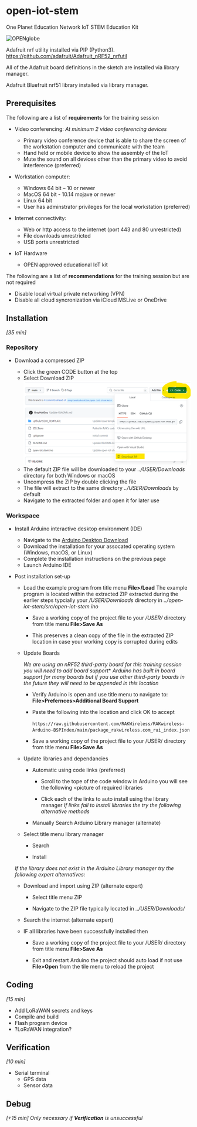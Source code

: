 # open-iot-stem
One Planet Education Network IoT STEM Education Kit


<img width="248" alt="OPENglobe" src="https://user-images.githubusercontent.com/17368055/199580276-4e5cb63f-2cf8-4e95-b6a8-bd3511b393b7.png">

Adafruit nrf utility installed via PIP (Python3).
https://github.com/adafruit/Adafruit_nRF52_nrfutil

All of the Adafruit board definitions in the sketch are installed via library manager.

Adafruit Bluefruit nrf51 library installed via library manager.

## Prerequisites

The following are a list of **requirements** for the training session

- Video conferencing: 
   *At minimum 2 video conferencing devices*
	- Primary video conference device that is able to share the screen of the workstation computer and communicate with the team
	- Hand held or mobile device to show the assembly of the IoT
   	- Mute the sound on all devices other than the primary video to avoid interference (preferred)
   	  
- Workstation computer:
    - Windows 64 bit – 10 or newer
    - MacOS 64 bit - 10.14 mojave or newer 
    - Linux 64 bit
    - User has adminstrator privileges for the local workstation (preferred)
      
- Internet connectivity:
    - Web or http access to the internet (port 443 and 80 unrestricted)
    - File downloads unrestricted
    - USB ports unrestricted
      
- IoT Hardware
    - OPEN approved educational IoT kit
 
The following are a list of **recommendations** for the training session but are not required

- Disable local virtual private networking (VPN)
- Disable all cloud syncronization via iCloud MSLive or OneDrive

## Installation
*[35 min]*
### Repository

- Download a compressed ZIP
  
  - Click the green CODE button at the top
  - Select Download ZIP
    ![ZIP download](https://github.com/GrayHatGuy/open-iot-stem/blob/3617701d3dec65c0ebc42911ac7744f3bd4ea87b/img/repo_zip.png?raw=true)
  - The default ZIP file will be downloaded to your *../USER/Downloads* directory for both Windows or macOS
  - Uncompress the ZIP by double clicking the file
  - The file will extract to the same directory *../USER/Downloads* by default
  - Navigate to the extracted folder and open it for later use
    
### Workspace 

- Install Arduino interactive desktop environment (IDE)
  
  - Navigate to the [Arduino Desktop Download](https://support.arduino.cc/hc/en-us/articles/360019833020-Download-and-install-Arduino-IDE)
  - Download the installation for your assocated operating system (Windows, macOS, or Linux)
  - Complete the installation instructions on the previous page
  - Launch Arduino IDE
    
- Post installation set-up
  
  - Load the example program from title menu **File>/Load**
    The example program is located within the extracted ZIP extracted during the earlier steps typcially your */USER/Downloads* directory in *../open-iot-stem/src/open-iot-stem.ino*

    - Save a working copy of the project file to your */USER/* directory from title menu **File>Save As**
      
    - This preserves a clean copy of the file in the extracted ZIP location in case your working copy is corrupted during edits
      
  - Update Boards
    
    *We are using an nRF52 third-party board for this training session you will need to add board support**
    *Arduino has built in board support for many boards but if you use other third-party boards in the future they will need to be appended in this location*
    
    - Verify Arduino is open and use title menu to navigate to: **File>Prefernces>Additional Board Support**
      
    - Paste the following into the location and click OK to accept

   		```https://raw.githubusercontent.com/RAKWireless/RAKwireless-Arduino-BSPIndex/main/package_rakwireless.com_rui_index.json```

    - Save a working copy of the project file to your /USER/ directory from title menu **File>Save As**
  
   - Update libraries and dependancies
     
     - Automatic using code links (preferred)
       
       - Scroll to the tope of the code window in Arduino you will see the following
         <picture of required libraries
         
       - Click each of the links to auto install using the library manager
         *If links fail to install libraries the try the following alternative methods*
         
     - Manually Search Arduino Library manager (alternate)
       
	- Select title menu library manager
   
     	- Search
        
     	- Install

     *If the library does not exist in the Arduino Library manager try the following expert alternatives:*  
       
     - Download and import using ZIP (alternate expert)
       
     	- Select title menu ZIP

      	- Navigate to the ZIP file typically located in *../USER/Downloads/*

    - Search the internet (alternate expert)
       
     - IF all libraries have been successfully installed then 
       
     	- Save a working copy of the project file to your /USER/ directory from title menu **File>Save As**
      
        - Exit and restart Arduino the project should auto load if not use **File>Open** from the tile menu to reload the project

     
    
## Coding
*[15 min]*
- Add LoRaWAN secrets and keys
- Compile and build 
- Flash program device
- ?LoRaWAN integration?
  
## Verification
*[10 min]*
- Serial terminal
  - GPS data
  - Sensor data
    
## Debug
*[+15 min]*
*Only necessary if **Verification** is unsuccessful*
  
